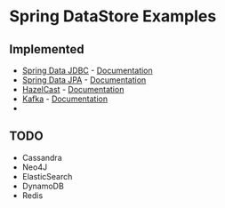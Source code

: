 # Spring DataStore Examples

## Implemented

* [Spring Data JDBC](./spring-data-jdbc) - [Documentation](https://spring.io/projects/spring-data-jdbc)
* [Spring Data JPA](./spring-data-jpa) - [Documentation](https://spring.io/projects/spring-data-jpa)
* [HazelCast](./hazelcast) - [Documentation](https://hazelcast.com/blog/spring-boot/)
* [Kafka](./kafka) - [Documentation](https://spring.io/projects/spring-kafka)
* 
## TODO

* Cassandra
* Neo4J
* ElasticSearch
* DynamoDB
* Redis